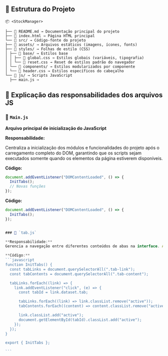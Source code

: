 ## 📂 Estrutura do Projeto

    📦 <StockManager>

    ├── 📄 README.md → Documentação principal do projeto
    ├── 📄 index.html → Página HTML principal
    └── 📂 src/ → Código-fonte do projeto
    ├── 📂 assets/ → Arquivos estáticos (imagens, ícones, fonts)
    ├── 📂 styles/ → Folhas de estilo (CSS)
    │ ├── 📂 base/ → Estilos base
    │ │ ├── 📄 global.css → Estilos globais (variáveis, tipografia)
    │ │ └── 📄 reset.css → Reset de estilos padrão do navegador
    │ └── 📂 components/ → Estilos modularizados por componente
    │ └── 📄 header.css → Estilos específicos do cabeçalho
    └── 📂 js/ → Scripts JavaScript
      ├── main.js →

## 📁 Explicação das responsabilidades dos arquivos JS

### 📄 `Main.js`

**Arquivo principal de inicialização do JavaScript**

**Responsabilidade:**

Centraliza a inicialização dos módulos e funcionalidades do projeto após o carregamento completo do DOM, garantindo que os scripts sejam executados somente quando os elementos da página estiverem disponíveis.


**Código:**

```javascript
document.addEventListener("DOMContentLoaded", () => {
  InitTabs();
  // Novas funções
});
```

**Código:**

````javascript
document.addEventListener("DOMContentLoaded", () => {
  InitTabs();
});


### 📄 `tab.js`

**Responsabilidade:**
Gerencia a navegação entre diferentes conteúdos de abas na interface. Ao clicar em uma aba, o módulo ativa o conteúdo correspondente e desativa os demais, controlando dinamicamente as classes CSS.

**Código:**
```javascript
function InitTabs() {
  const tabLinks = document.querySelectorAll(".tab-link");
  const tabContents = document.querySelectorAll(".tab-content");

  tabLinks.forEach((link) => {
    link.addEventListener("click", (e) => {
      const tabId = link.dataset.tab;

      tabLinks.forEach((link) => link.classList.remove("active"));
      tabContents.forEach((content) => content.classList.remove("active"));

      link.classList.add("active");
      document.getElementById(tabId).classList.add("active");
    });
  });
}

export { InitTabs };

```

